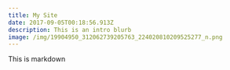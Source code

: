 ```yaml
---
title: My Site
date: 2017-09-05T00:18:56.913Z
description: This is an intro blurb
image: /img/19904950_312062739205763_224020810209525277_n.png
---
```

This is markdown

